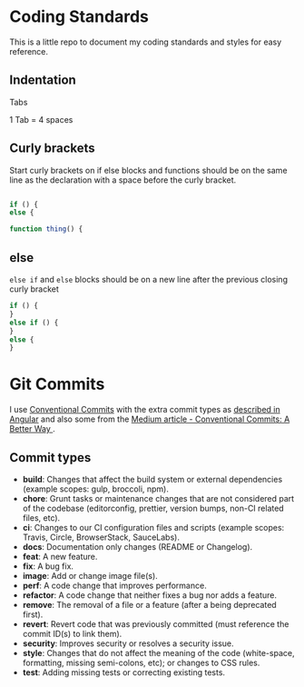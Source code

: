 # Coding Standards
This is a little repo to document my coding standards and styles for easy reference.


## Indentation
Tabs

1 Tab = 4 spaces

## Curly brackets
Start curly brackets on if else blocks and functions should be on the same line as the declaration with a space before the curly bracket.

```js

if () {
else {

function thing() {
```

## else
`else if` and `else` blocks should be on a new line after the previous closing curly bracket

```js
if () {
}
else if () {
}
else {
}
```


# Git Commits
I use [Conventional Commits](https://www.conventionalcommits.org/en/v1.0.0/) with the extra commit types as [described in Angular](https://github.com/angular/angular/blob/22b96b9/CONTRIBUTING.md#type) and also some from the [Medium article - Conventional Commits: A Better Way ](https://medium.com/neudesic-innovation/conventional-commits-a-better-way-78d6785c2e08).

## Commit types

- **build**: Changes that affect the build system or external dependencies (example scopes: gulp, broccoli, npm).
- **chore**: Grunt tasks or maintenance changes that are not considered part of the codebase (editorconfig, prettier, version bumps, non-CI related files, etc).
- **ci**: Changes to our CI configuration files and scripts (example scopes: Travis, Circle, BrowserStack, SauceLabs).
- **docs**: Documentation only changes (README or Changelog).
- **feat**: A new feature.
- **fix**: A bug fix.
- **image**: Add or change image file(s).
- **perf**: A code change that improves performance.
- **refactor**: A code change that neither fixes a bug nor adds a feature.
- **remove**: The removal of a file or a feature (after a being deprecated first).
- **revert**: Revert code that was previously committed (must reference the commit ID(s) to link them).
- **security**: Improves security or resolves a security issue.
- **style**: Changes that do not affect the meaning of the code (white-space, formatting, missing semi-colons, etc); or changes to CSS rules.
- **test**: Adding missing tests or correcting existing tests.
